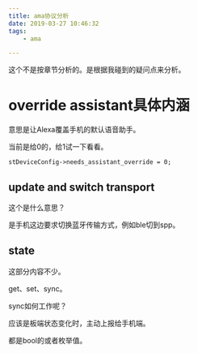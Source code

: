 ```yaml
---
title: ama协议分析
date: 2019-03-27 10:46:32
tags:
	- ama

---
```




这个不是按章节分析的。是根据我碰到的疑问点来分析。

# override assistant具体内涵

意思是让Alexa覆盖手机的默认语音助手。

当前是给0的，给1试一下看看。

```
stDeviceConfig->needs_assistant_override = 0;
```



## update and switch transport

这个是什么意思？

是手机这边要求切换蓝牙传输方式，例如ble切到spp。



## state

这部分内容不少。

get、set、sync。

sync如何工作呢？

应该是板端状态变化时，主动上报给手机端。

都是bool的或者枚举值。

